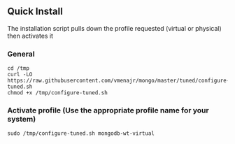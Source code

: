 ## Quick Install

The installation script pulls down the profile requested (virtual or physical) then activates it

### General
```
cd /tmp
curl -LO https://raw.githubusercontent.com/vmenajr/mongo/master/tuned/configure-tuned.sh
chmod +x /tmp/configure-tuned.sh
```

### Activate profile (Use the appropriate profile name for your system)
```
sudo /tmp/configure-tuned.sh mongodb-wt-virtual
```

